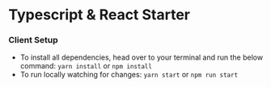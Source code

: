 # Typescript & React Starter

### Client Setup

  - To install all dependencies, head over to your terminal and run the below command:
    `yarn install` or `npm install`
  - To run locally watching for changes:
    `yarn start` or `npm run start`
